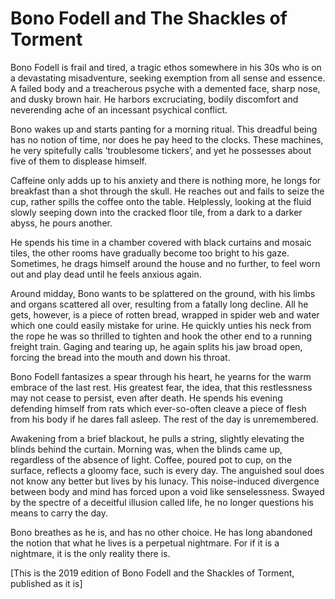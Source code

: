 # Bono Fodell and The Shackles of Torment

Bono Fodell is frail and tired, a tragic ethos somewhere in his 30s who is on a devastating misadventure, seeking exemption from all sense and essence. A failed body and a treacherous psyche with a demented face, sharp nose, and dusky brown hair. He harbors excruciating, bodily discomfort and neverending ache of an incessant psychical conflict.  

Bono wakes up and starts panting for a morning ritual. This dreadful being has no notion of time, nor does he pay heed to the clocks. These machines, he very spitefully calls ‘troublesome tickers’, and yet he possesses about five of them to displease himself.  

Caffeine only adds up to his anxiety and there is nothing more, he longs for breakfast than a shot through the skull. He reaches out and fails to seize the cup, rather spills the coffee onto the table. Helplessly, looking at the fluid slowly seeping down into the cracked floor tile, from a dark to a darker abyss, he pours another. 

He spends his time in a chamber covered with black curtains and mosaic tiles, the other rooms have gradually become too bright to his gaze. Sometimes, he drags himself around the house and no further, to feel worn out and play dead until he feels anxious again. 

Around midday, Bono wants to be splattered on the ground, with his limbs and organs scattered all over, resulting from a fatally long decline. All he gets, however, is a piece of rotten bread, wrapped in spider web and water which one could easily mistake for urine. He quickly unties his neck from the rope he was so thrilled to tighten and hook the other end to a running freight train. Gaging and tearing up, he again splits his jaw broad open, forcing the bread into the mouth and down his throat.  

Bono Fodell fantasizes a spear through his heart, he yearns for the warm embrace of the last rest. His greatest fear, the idea, that this restlessness may not cease to persist, even after death. He spends his evening defending himself from rats which ever-so-often cleave a piece of flesh from his body if he dares fall asleep. The rest of the day is unremembered. 

Awakening from a brief blackout, he pulls a string, slightly elevating the blinds behind the curtain. Morning was, when the blinds came up, regardless of the absence of light. Coffee, poured pot to cup, on the surface, reflects a gloomy face, such is every day. The anguished soul does not know any better but lives by his lunacy. This noise-induced divergence between body and mind has forced upon a void like senselessness. Swayed by the spectre of a deceitful illusion called life, he no longer questions his means to carry the day. 

Bono breathes as he is, and has no other choice. He has long abandoned the notion that what he lives is a perpetual nightmare. For if it is a nightmare, it is the only reality there is. 

\[This is the 2019 edition of Bono Fodell and the Shackles of Torment, published as it is\]   
